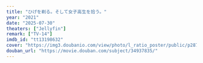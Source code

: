 ```yaml
---
title: "ひげを剃る。そして女子高生を拾う。"
year: "2021"
date: "2025-07-30"
theaters: ["Jellyfin"]
remark: ["TV-14"]
imdb_id: "tt13198632"
cover: "https://img3.doubanio.com/view/photo/l_ratio_poster/public/p2872112357.jpg"
douban_url: "https://movie.douban.com/subject/34937835/"
---
```

